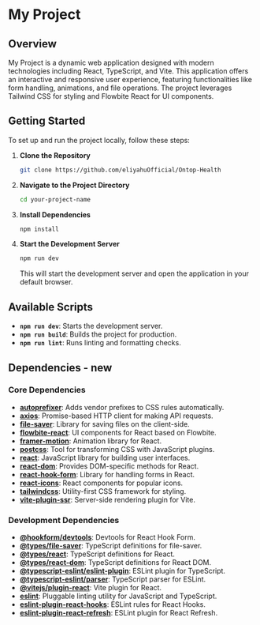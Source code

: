 # My Project

## Overview

My Project is a dynamic web application designed with modern technologies including React, TypeScript, and Vite. 
This application offers an interactive and responsive user experience, featuring functionalities like form handling, animations, and file operations. 
The project leverages Tailwind CSS for styling and Flowbite React for UI components.

## Getting Started

To set up and run the project locally, follow these steps:

1. **Clone the Repository**

   ```bash
   git clone https://github.com/eliyahuOfficial/Ontop-Health
   ```

2. **Navigate to the Project Directory**

   ```bash
   cd your-project-name
   ```

3. **Install Dependencies**

   ```bash
   npm install
   ```

4. **Start the Development Server**

   ```bash
   npm run dev
   ```

   This will start the development server and open the application in your default browser.

## Available Scripts

- **`npm run dev`**: Starts the development server.
- **`npm run build`**: Builds the project for production.
- **`npm run lint`**: Runs linting and formatting checks.

## Dependencies - new

### Core Dependencies

- **[autoprefixer](https://github.com/postcss/autoprefixer)**: Adds vendor prefixes to CSS rules automatically.
- **[axios](https://github.com/axios/axios)**: Promise-based HTTP client for making API requests.
- **[file-saver](https://github.com/eligrey/FileSaver.js)**: Library for saving files on the client-side.
- **[flowbite-react](https://github.com/themesberg/flowbite-react)**: UI components for React based on Flowbite.
- **[framer-motion](https://www.framer.com/api/motion/)**: Animation library for React.
- **[postcss](https://github.com/postcss/postcss)**: Tool for transforming CSS with JavaScript plugins.
- **[react](https://reactjs.org/)**: JavaScript library for building user interfaces.
- **[react-dom](https://reactjs.org/docs/react-dom.html)**: Provides DOM-specific methods for React.
- **[react-hook-form](https://react-hook-form.com/)**: Library for handling forms in React.
- **[react-icons](https://react-icons.github.io/react-icons/)**: React components for popular icons.
- **[tailwindcss](https://tailwindcss.com/)**: Utility-first CSS framework for styling.
- **[vite-plugin-ssr](https://vite-plugin-ssr.com/)**: Server-side rendering plugin for Vite.

### Development Dependencies

- **[@hookform/devtools](https://react-hook-form.com/devtools)**: Devtools for React Hook Form.
- **[@types/file-saver](https://www.npmjs.com/package/@types/file-saver)**: TypeScript definitions for file-saver.
- **[@types/react](https://www.npmjs.com/package/@types/react)**: TypeScript definitions for React.
- **[@types/react-dom](https://www.npmjs.com/package/@types/react-dom)**: TypeScript definitions for React DOM.
- **[@typescript-eslint/eslint-plugin](https://github.com/typescript-eslint/typescript-eslint)**: ESLint plugin for TypeScript.
- **[@typescript-eslint/parser](https://github.com/typescript-eslint/typescript-eslint)**: TypeScript parser for ESLint.
- **[@vitejs/plugin-react](https://vitejs.dev/plugins/#react)**: Vite plugin for React.
- **[eslint](https://eslint.org/)**: Pluggable linting utility for JavaScript and TypeScript.
- **[eslint-plugin-react-hooks](https://www.npmjs.com/package/eslint-plugin-react-hooks)**: ESLint rules for React Hooks.
- **[eslint-plugin-react-refresh](https://www.npmjs.com/package/eslint-plugin-react-refresh)**: ESLint plugin for React Refresh.
